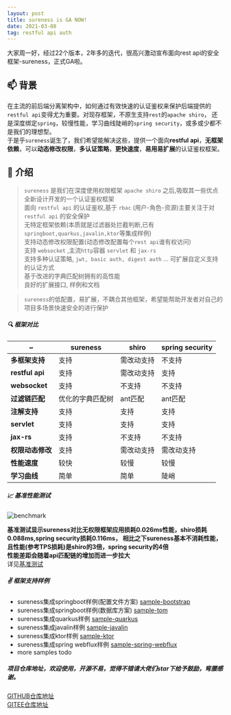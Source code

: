 ```yaml
---
layout: post
title: sureness is GA NOW!  
date: 2021-03-08
tag: restful api auth
---
```


大家周一好，经过22个版本，2年多的迭代，很高兴激动宣布面向rest api的安全框架-sureness，正式GA啦。

## 📫 背景         

在主流的前后端分离架构中，如何通过有效快速的认证鉴权来保护后端提供的`restful api`变得尤为重要。对现存框架，不原生支持`rest`的`apache shiro`，
还是深度绑定`spring`，较慢性能，学习曲线陡峭的`spring security`，或多或少都不是我们的理想型。   
于是乎`sureness`诞生了，我们希望能解决这些，提供一个面向**restful api**，**无框架依赖**，可以**动态修改权限**，**多认证策略**，**更快速度**，**易用易扩展**的认证鉴权框架。      

## 🎡 介绍

> `sureness` 是我们在深度使用权限框架 `apache shiro` 之后,吸取其一些优点全新设计开发的一个认证鉴权框架  
> 面向 `restful api` 的认证鉴权,基于 `rbac` (用户-角色-资源)主要关注于对 `restful api` 的安全保护  
> 无特定框架依赖(本质就是过滤器处拦截判断,已有`springboot,quarkus,javalin,ktor`等集成样例)  
> 支持动态修改权限配置(动态修改配置每个`rest api`谁有权访问)    
> 支持 `websocket` ,主流`http`容器  `servlet` 和 `jax-rs`  
> 支持多种认证策略, `jwt, basic auth, digest auth` ... 可扩展自定义支持的认证方式   
> 基于改进的字典匹配树拥有的高性能    
> 良好的扩展接口, 样例和文档  

>`sureness`的低配置，易扩展，不耦合其他框架，希望能帮助开发者对自己的项目多场景快速安全的进行保护   

##### 🔍 框架对比     

| ~                | sureness         | shiro      | spring security |
| ---------------- | ---------------- | ---------- | --------------- |
| **多框架支持**   | 支持             | 需改动支持 | 不支持          |
| **restful api**  | 支持             | 需改动支持 | 支持            |
| **websocket**    | 支持             | 不支持     | 不支持          |
| **过滤链匹配**   | 优化的字典匹配树 | ant匹配    | ant匹配         |
| **注解支持**     | 支持             | 支持       | 支持            |
| **servlet**      | 支持             | 支持       | 支持            |
| **jax-rs**       | 支持             | 不支持     | 不支持          |
| **权限动态修改** | 支持             | 需改动支持 | 需改动支持      |
| **性能速度**     | 较快             | 较慢       | 较慢            |
| **学习曲线**     | 简单             | 简单       | 陡峭            |

##### 📈 基准性能测试  

![benchmark](https://gitee.com/tomsun28/sureness/raw/master/docs/_images/benchmark_cn.png)    

**基准测试显示sureness对比无权限框架应用损耗0.026ms性能，shiro损耗0.088ms,spring security损耗0.116ms，
相比之下sureness基本不消耗性能，且性能(参考TPS损耗)是shiro的3倍，spring security的4倍**     
**性能差距会随着api匹配链的增加而进一步拉大**     
详见[基准测试](https://github.com/tomsun28/sureness-shiro-spring-security-benchmark)    

##### ✌ 框架支持样例    

- sureness集成springboot样例(配置文件方案) [sample-bootstrap](https://github.com/tomsun28/sureness/tree/master/sample-bootstrap)   
- sureness集成springboot样例(数据库方案) [sample-tom](https://github.com/tomsun28/sureness/tree/master/sample-tom)  
- sureness集成quarkus样例 [sample-quarkus](https://github.com/tomsun28/sureness/tree/master/samples/quarkus-sureness)  
- sureness集成javalin样例 [sample-javalin](https://github.com/tomsun28/sureness/tree/master/samples/javalin-sureness)    
- sureness集成ktor样例 [sample-ktor](https://github.com/tomsun28/sureness/tree/master/samples/ktor-sureness)   
- sureness集成spring webflux样例 [sample-spring-webflux](https://github.com/tomsun28/sureness/tree/master/samples/spring-webflux-sureness)   
- more samples todo   

##### 项目仓库地址，欢迎使用，开源不易，觉得不错请大佬们star下给予鼓励，弯腰感谢。  

[GITHUB仓库地址](https://github.com/tomsun28/sureness)    
[GITEE仓库地址](https://gitee.com/tomsun28/sureness)            